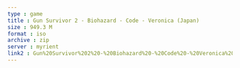 ```yaml
---
type : game
title : Gun Survivor 2 - Biohazard - Code - Veronica (Japan)
size : 949.3 M
format : iso
archive : zip
server : myrient
link2 : Gun%20Survivor%202%20-%20Biohazard%20-%20Code%20-%20Veronica%20%28Japan%29
---
```

